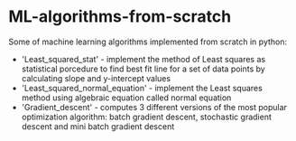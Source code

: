 # ML-algorithms-from-scratch
Some of machine learning algorithms implemented from scratch in python:
- 'Least_squared_stat' - implement the method of Least squares as statistical porcedure to find best fit line for a set of data points by calculating slope and y-intercept values 
- 'Least_squared_normal_equation' - implement the Least squares method using algebraic equation called normal equation
- 'Gradient_descent' - computes 3 different versions of the most popular optimization algorithm: batch gradient descent, stochastic gradient descent and mini batch gradient descent
